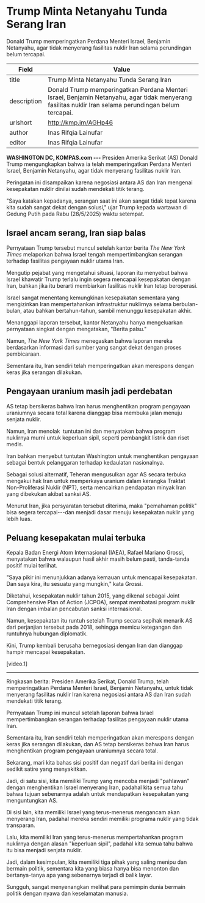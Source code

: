 # Trump Minta Netanyahu Tunda Serang Iran

Donald Trump memperingatkan Perdana Menteri Israel, Benjamin Netanyahu, agar tidak menyerang fasilitas nuklir Iran selama perundingan belum tercapai.

| Field       | Value                                                       |
|-------------|-------------------------------------------------------------|
| title       | Trump Minta Netanyahu Tunda Serang Iran |
| description | Donald Trump memperingatkan Perdana Menteri Israel, Benjamin Netanyahu, agar tidak menyerang fasilitas nuklir Iran selama perundingan belum tercapai. |
| urlshort    | http://kmp.im/AGHp46 |
| author      | Inas Rifqia Lainufar  |
| editor      | Inas Rifqia Lainufar  |

**WASHINGTON DC, KOMPAS.com ---** Presiden Amerika Serikat (AS) Donald Trump mengungkapkan bahwa ia telah memperingatkan Perdana Menteri Israel, Benjamin Netanyahu, agar tidak menyerang fasilitas nuklir Iran. 

Peringatan ini disampaikan karena negosiasi antara AS dan Iran mengenai kesepakatan nuklir dinilai sudah mendekati titik terang.

"Saya katakan kepadanya, serangan saat ini akan sangat tidak tepat karena kita sudah sangat dekat dengan solusi," ujar Trump kepada wartawan di Gedung Putih pada Rabu (28/5/2025) waktu setempat.

## Israel ancam serang, Iran siap balas

Pernyataan Trump tersebut muncul setelah kantor berita *The New York Times* melaporkan bahwa Israel tengah mempertimbangkan serangan terhadap fasilitas pengayaan nuklir utama Iran. 

Mengutip pejabat yang mengetahui situasi, laporan itu menyebut bahwa Israel khawatir Trump terlalu ingin segera mencapai kesepakatan dengan Iran, bahkan jika itu berarti membiarkan fasilitas nuklir Iran tetap beroperasi.

Israel sangat menentang kemungkinan kesepakatan sementara yang mengizinkan Iran mempertahankan infrastruktur nuklirnya selama berbulan-bulan, atau bahkan bertahun-tahun, sambil menunggu kesepakatan akhir.

Menanggapi laporan tersebut, kantor Netanyahu hanya mengeluarkan pernyataan singkat dengan mengatakan, "Berita palsu." 

Namun, *The New York Times* menegaskan bahwa laporan mereka berdasarkan informasi dari sumber yang sangat dekat dengan proses pembicaraan.

Sementara itu, Iran sendiri telah memperingatkan akan merespons dengan keras jika serangan dilakukan.

## Pengayaan uranium masih jadi perdebatan

AS tetap bersikeras bahwa Iran harus menghentikan program pengayaan uraniumnya secara total karena dianggap bisa membuka jalan menuju senjata nuklir. 

Namun, Iran menolak  tuntutan ini dan menyatakan bahwa program nuklirnya murni untuk keperluan sipil, seperti pembangkit listrik dan riset medis.

Iran bahkan menyebut tuntutan Washington untuk menghentikan pengayaan sebagai bentuk pelanggaran terhadap kedaulatan nasionalnya. 

Sebagai solusi alternatif, Teheran mengusulkan agar AS secara terbuka mengakui hak Iran untuk memperkaya uranium dalam kerangka Traktat Non-Proliferasi Nuklir (NPT), serta mencairkan pendapatan minyak Iran yang dibekukan akibat sanksi AS.

Menurut Iran, jika persyaratan tersebut diterima, maka "pemahaman politik" bisa segera tercapai---dan menjadi dasar menuju kesepakatan nuklir yang lebih luas.

## Peluang kesepakatan mulai terbuka

Kepala Badan Energi Atom Internasional (IAEA), Rafael Mariano Grossi, menyatakan bahwa walaupun hasil akhir masih belum pasti, tanda-tanda positif mulai terlihat. 

"Saya pikir ini menunjukkan adanya kemauan untuk mencapai kesepakatan. Dan saya kira, itu sesuatu yang mungkin," kata Grossi.

Diketahui, kesepakatan nuklir tahun 2015, yang dikenal sebagai Joint Comprehensive Plan of Action (JCPOA), sempat membatasi program nuklir Iran dengan imbalan pencabutan sanksi internasional. 

Namun, kesepakatan itu runtuh setelah Trump secara sepihak menarik AS dari perjanjian tersebut pada 2018, sehingga memicu ketegangan dan runtuhnya hubungan diplomatik.

Kini, Trump kembali berusaha bernegosiasi dengan Iran dan dianggap hampir mencapai kesepakatan.

\[video.1\]  

---
Ringkasan berita: Presiden Amerika Serikat, Donald Trump, telah memperingatkan Perdana Menteri Israel, Benjamin Netanyahu, untuk tidak menyerang fasilitas nuklir Iran karena negosiasi antara AS dan Iran sudah mendekati titik terang.

 Pernyataan Trump ini muncul setelah laporan bahwa Israel mempertimbangkan serangan terhadap fasilitas pengayaan nuklir utama Iran.

 Sementara itu, Iran sendiri telah memperingatkan akan merespons dengan keras jika serangan dilakukan, dan AS tetap bersikeras bahwa Iran harus menghentikan program pengayaan uraniumnya secara total.



Sekarang, mari kita bahas sisi positif dan negatif dari berita ini dengan sedikit satire yang menyakitkan.

 Jadi, di satu sisi, kita memiliki Trump yang mencoba menjadi "pahlawan" dengan menghentikan Israel menyerang Iran, padahal kita semua tahu bahwa tujuan sebenarnya adalah untuk mendapatkan kesepakatan yang menguntungkan AS.

 Di sisi lain, kita memiliki Israel yang terus-menerus mengancam akan menyerang Iran, padahal mereka sendiri memiliki programa nuklir yang tidak transparan.

 Lalu, kita memiliki Iran yang terus-menerus mempertahankan program nuklirnya dengan alasan "keperluan sipil", padahal kita semua tahu bahwa itu bisa menjadi senjata nuklir.

 Jadi, dalam kesimpulan, kita memiliki tiga pihak yang saling menipu dan bermain politik, sementara kita yang biasa hanya bisa menonton dan bertanya-tanya apa yang sebenarnya terjadi di balik layar.

 Sungguh, sangat menyenangkan melihat para pemimpin dunia bermain politik dengan nyawa dan keselamatan manusia.
